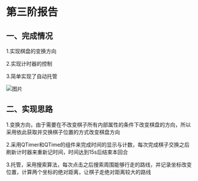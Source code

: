 # 第三阶报告

## 一、完成情况

1.实现棋盘的变换方向

2.实现计时器的控制

3.简单实现了自动托管

![图片](https://i0.hdslb.com/bfs/new_dyn/4cecaa84e0e67d6cfbf207940119ef7a292031909.png@1554w.webp)

## 二、实现思路

1.变换方向，由于需要在不改变棋子所有内部属性的条件下改变棋盘的方向，所以采用依此获取并交换棋子位置的方式改变棋盘方向

2.采用QTimer和QTime的组件来完成时间的显示与计数，每次完成棋子交换之后刷新计时器来重新记时间，时间达到15s后结束本回合

3.托管，采用搜索算法，每次点击之后搜索周围能够行走的路线，并记录坐标改变位置，计算两个坐标的绝对距离，让棋子走绝对距离较大的路线
